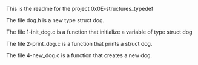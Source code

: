 This is the readme for the project 0x0E-structures_typedef

The file dog.h is a new type struct dog.

The file 1-init_dog.c is a function that initialize a variable of type struct dog

The file 2-print_dog.c is a function that prints a struct dog.

The file 4-new_dog.c is a function that creates a new dog.


